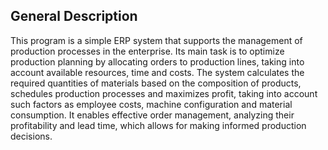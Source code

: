 ## General Description
This program is a simple ERP system that supports the management of production processes
in the enterprise. Its main task is to optimize production planning by allocating orders to
production lines, taking into account available resources, time and costs. The system
calculates the required quantities of materials based on the composition of products,
schedules production processes and maximizes profit, taking into account such factors as
employee costs, machine configuration and material consumption. It enables effective order
management, analyzing their profitability and lead time, which allows for making informed
production decisions.
